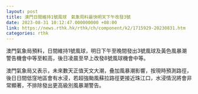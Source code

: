 ```yaml
---
layout: post
title: 澳門日間維持1號風球　氣象局料最快明天下午改發3號
date: 2023-08-31 10:12:47.000000000 +08:00
link: https://news.rthk.hk/rthk/ch/component/k2/1715929-20230831.htm
categories: rthk
---
```


澳門氣象局預料，日間維持1號風球，明日下午至晚間發出3號風球及黃色風暴潮警告機會中等至較高，後日凌晨至早上改發8號風球機會中等。

澳門氣象局又表示，未來數天正值天文大潮，叠加風暴潮影響，按現時預測路徑，後日日間低窪地區會有水浸，若超強颱風蘇拉路徑更接近珠江口，水浸情況將會非常顯著，不排除發出更高級別風暴潮警告。
